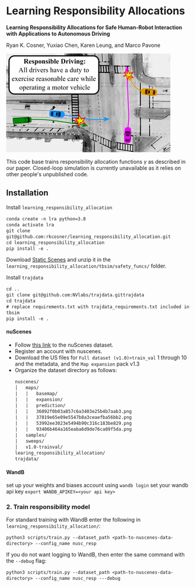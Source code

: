 # Learning Responsibility Allocations

**Learning Responsibility Allocations for Safe Human-Robot Interaction
with Applications to Autonomous Driving**

Ryan K. Cosner, Yuxiao Chen, Karen Leung, and Marco Pavone

<img src="assets/hero_figure.png"/>

This code base trains responsibility allocation functions $\gamma$ as described in our paper. Closed-loop simulation is currently unavailable as it relies on other people's unpublished code. 

## Installation

Install `learning_responsibility_allocation`
```angular2html
conda create -n lra python=3.8
conda activate lra
git clone git@github.com:rkcosner/learning_responsibility_allocation.git
cd learning_responsibility_allocation
pip install -e .
```

Download [Static Scenes](https://drive.google.com/file/d/1YxoIXaBjAj7sc_thU2lfjkFy2fRyvnQu/view?usp=sharing) and unzip it in the ```learning_responsibility_allocation/tbsim/safety_funcs/``` folder.

Install `trajdata`
```
cd ..
git clone git@github.com:NVlabs/trajdata.gittrajdata
cd trajdata
# replace requirements.txt with trajdata_requirements.txt included in tbsim
pip install -e .
```

#### nuScenes
* Follow [this link](https://www.nuscenes.org/nuscenes) to the nuScenes dataset.
* Register an account with nuscenes.
* Download the US files for ```Full dataset (v1.0)>train_val``` 1 through 10 and the metadata, and the ```Map expansion``` pack v1.3 
* Organize the dataset directory as follows:
    ```
    nuscenes/
    │   maps/
    |   |   basemap/
    |   |   expansion/
    |   |   prediction/
    |   |   36092f0b03a857c6a3403e25b4b7aab3.png
    |   |   37819e65e09e5547b8a3ceaefba56bb2.png
    |   |   53992ee3023e5494b90c316c183be829.png
    |   |   93406b464a165eaba6d9de76ca09f5da.png
    |   samples/
    |   sweeps/
    │   v1.0-trainval/
    learing_responsibility_allocation/
    trajdata/
    ```
#### WandB
set up your weights and biases account using ```wandb login```
set your wandb api key ```export WANDB_APIKEY=<your api key>```
  
### 2. Train responsibility model
For standard training with WandB enter the following in ```learning_responsibility_allocation/```:
```
python3 scripts/train.py --dataset_path <path-to-nuscenes-data-directory> --config_name nusc_resp 
```
If you do not want logging to WandB, then enter the same command with the ```--debug``` flag: 
```
python3 scripts/train.py --dataset_path <path-to-nuscenes-data-directory> --config_name nusc_resp ---debug
```
